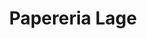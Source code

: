 ---
title: "Papereria Lage"
url: /barcelona/papereria-lage-carrer-dels-alts-forns-2/
shop: Kopieren
---